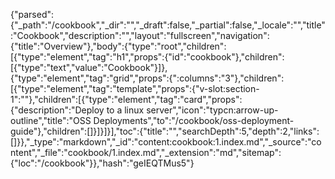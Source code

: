 {"parsed":{"_path":"/cookbook","_dir":"","_draft":false,"_partial":false,"_locale":"","title":"Cookbook","description":"","layout":"fullscreen","navigation":{"title":"Overview"},"body":{"type":"root","children":[{"type":"element","tag":"h1","props":{"id":"cookbook"},"children":[{"type":"text","value":"Cookbook"}]},{"type":"element","tag":"grid","props":{":columns":"3"},"children":[{"type":"element","tag":"template","props":{"v-slot:section-1":""},"children":[{"type":"element","tag":"card","props":{"description":"Deploy to a linux server","icon":"typcn:arrow-up-outline","title":"OSS Deployments","to":"/cookbook/oss-deployment-guide"},"children":[]}]}]}],"toc":{"title":"","searchDepth":5,"depth":2,"links":[]}},"_type":"markdown","_id":"content:cookbook:1.index.md","_source":"content","_file":"cookbook/1.index.md","_extension":"md","sitemap":{"loc":"/cookbook"}},"hash":"geIEQTMus5"}
